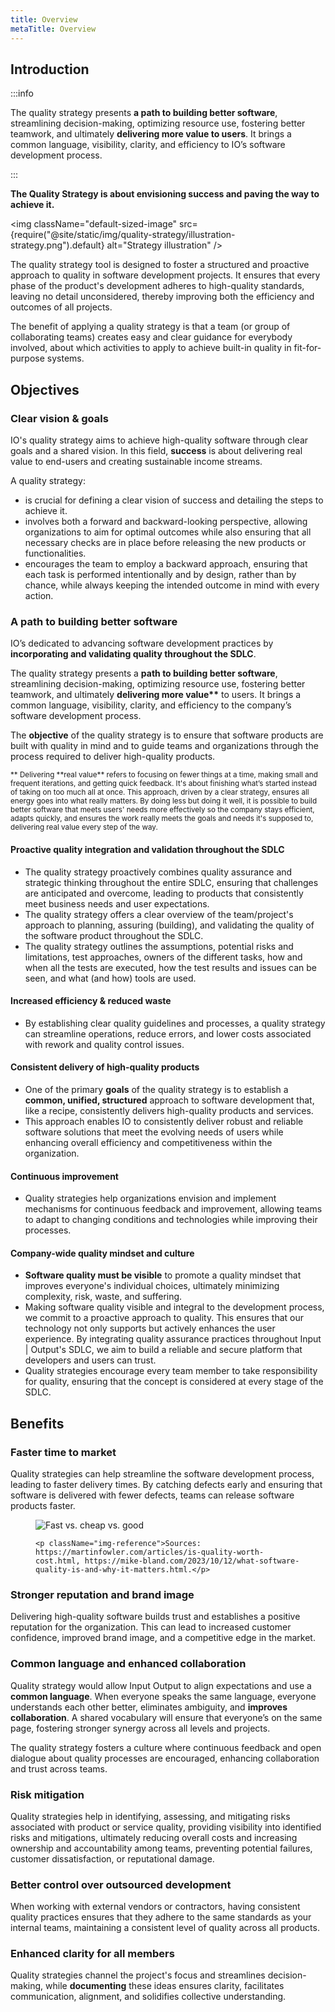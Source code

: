```yaml
---
title: Overview
metaTitle: Overview
---
```


## Introduction

:::info

The quality strategy presents **a path to building better software**, streamlining decision-making, optimizing resource use, fostering better teamwork, and ultimately **delivering more value to users**.
It brings a common language, visibility, clarity, and efficiency to IO’s software development process.

:::

**The Quality Strategy is about envisioning success and paving the way to achieve it.**

<img className="default-sized-image" src={require("@site/static/img/quality-strategy/illustration-strategy.png").default} alt="Strategy illustration" />

The quality strategy tool is designed to foster a structured and proactive approach to quality in software development projects. It ensures that every phase of the product's development adheres to high-quality standards, leaving no detail unconsidered, thereby improving both the efficiency and outcomes of all projects.

The benefit of applying a quality strategy is that a team (or group of collaborating teams) creates easy and clear guidance for everybody involved, about which activities to apply to achieve built-in quality in fit-for-purpose systems.

## Objectives

### Clear vision & goals

IO's quality strategy aims to achieve high-quality software through clear goals and a shared vision. In this field, **success** is about delivering real value to end-users and creating sustainable income streams.

A quality strategy:

-   is crucial for defining a clear vision of success and detailing the steps to achieve it.
-   involves both a forward and backward-looking perspective, allowing organizations to aim for optimal outcomes while also ensuring that all necessary checks are in place before releasing the new products or functionalities.
-   encourages the team to employ a backward approach, ensuring that each task is performed intentionally and by design, rather than by chance, while always keeping the intended outcome in mind with every action.

### A path to building better software

IO’s dedicated to advancing software development practices by **incorporating and validating quality throughout the SDLC**.

The quality strategy presents a **path to building better software**, streamlining decision-making, optimizing resource use, fostering better teamwork, and ultimately **delivering more value\*\*** to users. It brings a common language, visibility, clarity, and efficiency to the company’s software development process.

The **objective** of the quality strategy is to ensure that software products are built with quality in mind and to guide teams and organizations through the process required to deliver high-quality products.

<small>** Delivering **real value\*\* refers to focusing on fewer things at a time, making small and frequent iterations, and getting quick feedback. It's about finishing what’s started instead of taking on too much all at once. This approach, driven by a clear strategy, ensures all energy goes into what really matters. By doing less but doing it well, it is possible to build better software that meets users' needs more effectively so the company stays efficient, adapts quickly, and ensures the work really meets the goals and needs it's supposed to, delivering real value every step of the way.</small>

#### Proactive quality integration and validation throughout the SDLC

-   The quality strategy proactively combines quality assurance and strategic thinking throughout the entire SDLC, ensuring that challenges are anticipated and overcome, leading to products that consistently meet business needs and user expectations.
-   The quality strategy offers a clear overview of the team/project's approach to planning, assuring (building), and validating the quality of the software product throughout the SDLC.
-   The quality strategy outlines the assumptions, potential risks and limitations, test approaches, owners of the different tasks, how and when all the tests are executed, how the test results and issues can be seen, and what (and how) tools are used.

#### Increased efficiency & reduced waste

-   By establishing clear quality guidelines and processes, a quality strategy can streamline operations, reduce errors, and lower costs associated with rework and quality control issues.

#### Consistent delivery of high-quality products

-   One of the primary **goals** of the quality strategy is to establish a **common, unified, structured** approach to software development that, like a recipe, consistently delivers high-quality products and services.
-   This approach enables IO to consistently deliver robust and reliable software solutions that meet the evolving needs of users while enhancing overall efficiency and competitiveness within the organization.

#### Continuous improvement

-   Quality strategies help organizations envision and implement mechanisms for continuous feedback and improvement, allowing teams to adapt to changing conditions and technologies while improving their processes.

#### Company-wide quality mindset and culture

-   **Software quality must be visible** to promote a quality mindset that improves everyone's individual choices, ultimately minimizing complexity, risk, waste, and suffering.
-   Making software quality visible and integral to the development process, we commit to a proactive approach to quality. This ensures that our technology not only supports but actively enhances the user experience. By integrating quality assurance practices throughout Input | Output's SDLC, we aim to build a reliable and secure platform that developers and users can trust.
-   Quality strategies encourage every team member to take responsibility for quality, ensuring that the concept is considered at every stage of the SDLC.

## Benefits

### Faster time to market

Quality strategies can help streamline the software development process, leading to faster delivery times. By catching defects early and ensuring that software is delivered with fewer defects, teams can release software products faster.

<figure>
	<img src={require("@site/static/img/quality-strategy/fast-cheap-good.png").default} alt="Fast vs. cheap vs. good" />

    <p className="img-reference">Sources: https://martinfowler.com/articles/is-quality-worth-cost.html, https://mike-bland.com/2023/10/12/what-software-quality-is-and-why-it-matters.html.</p>

</figure>

### Stronger reputation and brand image

Delivering high-quality software builds trust and establishes a positive reputation for the organization. This can lead to increased customer confidence, improved brand image, and a competitive edge in the market.

### Common language and enhanced collaboration

Quality strategy would allow Input Output to align expectations and use a **common language**. When everyone speaks the same language, everyone understands each other better, eliminates ambiguity, and **improves collaboration**. A shared vocabulary will ensure that everyone’s on the same page, fostering stronger synergy across all levels and projects.

The quality strategy fosters a culture where continuous feedback and open dialogue about quality processes are encouraged, enhancing collaboration and trust across teams.

### Risk mitigation

Quality strategies help in identifying, assessing, and mitigating risks associated with product or service quality, providing visibility into identified risks and mitigations, ultimately reducing overall costs and increasing ownership and accountability among teams, preventing potential failures, customer dissatisfaction, or reputational damage.

### Better control over outsourced development

When working with external vendors or contractors, having consistent quality practices ensures that they adhere to the same standards as your internal teams, maintaining a consistent level of quality across all products.

### Enhanced clarity for all members

Quality strategies channel the project's focus and streamlines decision-making, while **documenting** these ideas ensures clarity, facilitates communication, alignment, and solidifies collective understanding.
